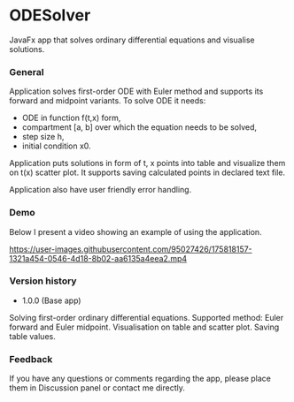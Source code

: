 # ODESolver
JavaFx app that solves ordinary differential equations and visualise solutions.

### General
Application solves first-order ODE with Euler method and supports its forward and midpoint variants. 
To solve ODE it needs:
  - ODE in function f(t,x) form, 
  - compartment [a, b] over which the equation needs to be solved,
  - step size h,
  - initial condition x0.

Application puts solutions in form of t, x points into table and visualize them on t(x) scatter plot.
It supports saving calculated points in declared text file.

Application also have user friendly error handling.

### Demo
Below I present a video showing an example of using the application.

https://user-images.githubusercontent.com/95027426/175818157-1321a454-0546-4d18-8b02-aa6135a4eea2.mp4

### Version history
- 1.0.0 (Base app)

Solving first-order ordinary differential equations. Supported method: Euler forward and Euler midpoint. Visualisation on table and scatter plot. Saving table values.

### Feedback
If you have any questions or comments regarding the app, please place them in Discussion panel or contact me directly.
